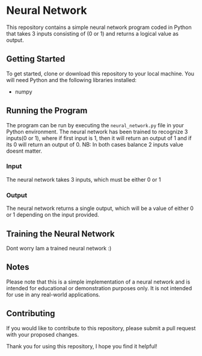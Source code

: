 # Neural Network

This repository contains a simple neural network program coded in Python that takes 3  inputs consisting of (0 or 1) and returns a logical value as output.

## Getting Started

To get started, clone or download this repository to your local machine. You will need Python and the following libraries installed:
- numpy

## Running the Program

The program can be run by executing the `neural_network.py` file in your Python environment. The neural network has been trained to recognize 3 inputs(0 or 1), where if first input is 1, then it will return an output of 1 and if its 0  will return an output of 0.
NB:  In both cases balance 2 inputs value doesnt matter.

### Input
The neural network takes 3 inputs, which must be either 0 or 1

### Output
The neural network returns a single output, which will be a  value of either 0 or 1 depending on the input provided.

## Training the Neural Network

Dont worry Iam a trained neural network :)

## Notes

Please note that this is a simple implementation of a neural network and is intended for educational or demonstration purposes only. It is not intended for use in any real-world applications.

## Contributing

If you would like to contribute to this repository, please submit a pull request with your proposed changes.


Thank you for using this repository, I hope you find it helpful!
